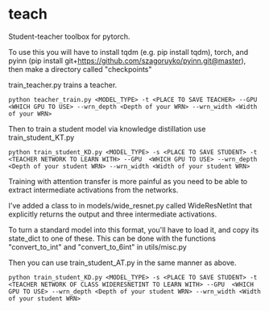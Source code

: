 # teach

Student-teacher toolbox for pytorch.

To use this you will have to install tqdm (e.g. pip install tqdm), torch, and pyinn (pip install git+https://github.com/szagoruyko/pyinn.git@master), then make a directory called "checkpoints"

train_teacher.py trains a teacher.

`python teacher_train.py <MODEL_TYPE> -t <PLACE TO SAVE TEACHER> --GPU  <WHICH GPU TO USE> --wrn_depth <Depth of your WRN> --wrn_width <Width of your WRN>`

Then to train a student model via knowledge distillation use train_student_KT.py

`python train_student_KD.py <MODEL_TYPE> -s <PLACE TO SAVE STUDENT> -t <TEACHER NETWORK TO LEARN WITH> --GPU  <WHICH GPU TO USE> --wrn_depth <Depth of your student WRN> --wrn_width <Width of your student WRN>`

Training with attention transfer is more painful as you need to be able to extract intermediate activations from the networks.

I've added a class to in models/wide_resnet.py called WideResNetInt that explicitly returns the output and three intermediate activations.

To turn a standard model into this format, you'll have to load it, and copy its state_dict to one of these. This can be done with the functions "convert_to_int" and "convert_to_6int" in utils/misc.py

Then you can use train_student_AT.py in the same manner as above.

`python train_student_KD.py <MODEL_TYPE> -s <PLACE TO SAVE STUDENT> -t <TEACHER NETWORK OF CLASS WIDERESNETINT TO LEARN WITH> --GPU  <WHICH GPU TO USE> --wrn_depth <Depth of your student WRN> --wrn_width <Width of your student WRN>`
